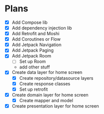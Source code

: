 # Plans

- [X] Add Compose lib
- [X] Add dependency injection lib
- [X] Add Retrofit and Moshi
- [X] Add Coroutines or Flow
- [X] Add Jetpack Navigation
- [X] Add Jetpack Paging
- [X] Add Jetpack Room
  - [ ] Set up Room
  - add other stuff
- [X] Create data layer for home screen
  - [X] Create repository/datasource layers
  - [X] Create response classes
  - [X] Set up retrofit
- [X] Create domain layer for home screen
  - [X] Create mapper and model
- [X] Create presentation layer for home screen
